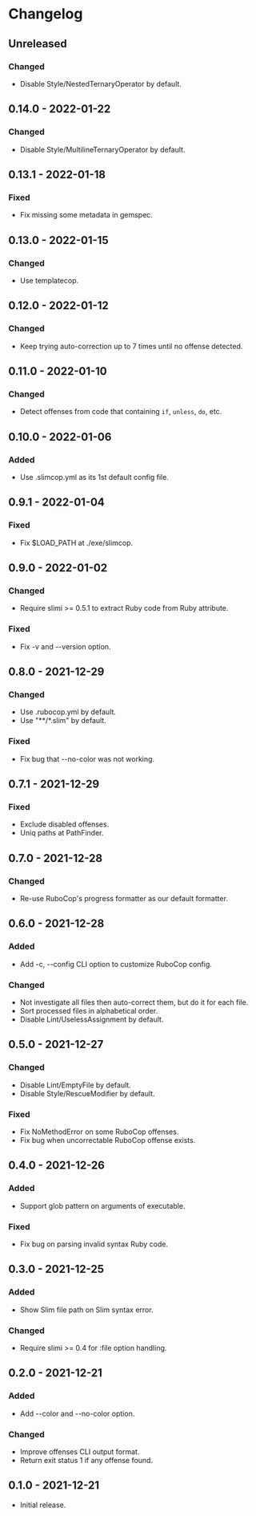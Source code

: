 # Changelog

## Unreleased

### Changed

- Disable Style/NestedTernaryOperator by default.

## 0.14.0 - 2022-01-22

### Changed

- Disable Style/MultilineTernaryOperator by default.

## 0.13.1 - 2022-01-18

### Fixed

- Fix missing some metadata in gemspec.

## 0.13.0 - 2022-01-15

### Changed

- Use templatecop.

## 0.12.0 - 2022-01-12

### Changed

- Keep trying auto-correction up to 7 times until no offense detected.

## 0.11.0 - 2022-01-10

### Changed

- Detect offenses from code that containing `if`, `unless`, `do`, etc.

## 0.10.0 - 2022-01-06

### Added

- Use .slimcop.yml as its 1st default config file.

## 0.9.1 - 2022-01-04

### Fixed

- Fix $LOAD_PATH at ./exe/slimcop.

## 0.9.0 - 2022-01-02

### Changed

- Require slimi >= 0.5.1 to extract Ruby code from Ruby attribute.

### Fixed

- Fix -v and --version option.

## 0.8.0 - 2021-12-29

### Changed

- Use .rubocop.yml by default.
- Use "**/*.slim" by default.

### Fixed

- Fix bug that --no-color was not working.

## 0.7.1 - 2021-12-29

### Fixed

- Exclude disabled offenses.
- Uniq paths at PathFinder.

## 0.7.0 - 2021-12-28

### Changed

- Re-use RuboCop's progress formatter as our default formatter.

## 0.6.0 - 2021-12-28

### Added

- Add -c, --config CLI option to customize RuboCop config.

### Changed

- Not investigate all files then auto-correct them, but do it for each file.
- Sort processed files in alphabetical order.
- Disable Lint/UselessAssignment by default.

## 0.5.0 - 2021-12-27

### Changed

- Disable Lint/EmptyFile by default.
- Disable Style/RescueModifier by default.

### Fixed

- Fix NoMethodError on some RuboCop offenses.
- Fix bug when uncorrectable RuboCop offense exists.

## 0.4.0 - 2021-12-26

### Added

- Support glob pattern on arguments of executable.

### Fixed

- Fix bug on parsing invalid syntax Ruby code.

## 0.3.0 - 2021-12-25

### Added

- Show Slim file path on Slim syntax error.

### Changed

- Require slimi >= 0.4 for :file option handling.

## 0.2.0 - 2021-12-21

### Added

- Add --color and --no-color option.

### Changed

- Improve offenses CLI output format.
- Return exit status 1 if any offense found.

## 0.1.0 - 2021-12-21

- Initial release.
